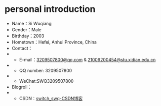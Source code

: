 # personal introduction
- Name：Si Wuqiang
- Gender：Male
- Birthday：2003
- Hometown：Hefei, Anhui Province, China
- Contact：
- - E\-mail：3209507800@qq.com & 21009200454@stu.xidian.edu.cn
- - QQ number: 3209507800
- - WeChat:SWQ3209507800
- Blogroll：
- - CSDN：[switch_swq-CSDN博客](https://blog.csdn.net/qq_32971095?type=blog)
